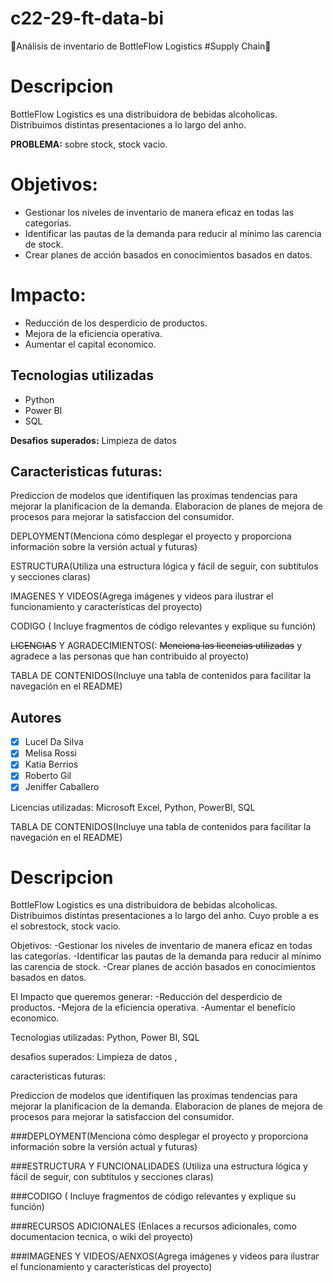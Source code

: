 # c22-29-ft-data-bi
🚀Análisis de inventario de BottleFlow Logistics #Supply Chain🚀


# Descripcion

BottleFlow Logistics es una distribuidora de bebidas alcoholicas.  
Distribuimos distintas presentaciones a lo largo del anho.

__PROBLEMA:__ sobre stock, stock vacio.

# Objetivos:
- Gestionar los niveles de inventario de manera eficaz en todas las categorías.
- Identificar las pautas de la demanda para reducir al mínimo las carencia de stock.
- Crear planes de acción basados en conocimientos basados en datos.

# Impacto:
- Reducción de los desperdicio de productos.
- Mejora de la eficiencia operativa.
- Aumentar el capital economico.

## Tecnologias utilizadas
- Python
- Power BI
- SQL 

__Desafios__ __superados:__ Limpieza de datos 

## Caracteristicas futuras: 

Prediccion de modelos que identifiquen las proximas tendencias para mejorar la planificacion de la demanda.
Elaboracion de planes de mejora de procesos para mejorar la satisfaccion del consumidor.

DEPLOYMENT(Menciona cómo desplegar el proyecto y proporciona información sobre la versión
actual y futuras)


ESTRUCTURA(Utiliza una estructura lógica y fácil de seguir, con subtítulos y secciones claras)

IMAGENES Y VIDEOS(Agrega imágenes y videos para ilustrar el funcionamiento y características
del proyecto)

CODIGO ( Incluye fragmentos de código relevantes y explique su función)


~~LICENCIAS~~ Y AGRADECIMIENTOS(: ~~Menciona las licencias utilizadas~~ y agradece a las personas que
han contribuido al proyecto)

TABLA DE CONTENIDOS(Incluye una tabla de contenidos para facilitar la navegación en el
README)


## Autores
- [X] Lucel Da Silva
- [X] Melisa Rossi
- [X] Katia Berrios
- [X] Roberto Gil
- [X] Jeniffer Caballero

Licencias utilizadas:
Microsoft Excel, Python, PowerBI, SQL

TABLA DE CONTENIDOS(Incluye una tabla de contenidos para facilitar la navegación en el
README)


# Descripcion

BottleFlow Logistics es una distribuidora de bebidas alcoholicas.  
Distribuimos distintas presentaciones a lo largo del anho.
Cuyo proble a es el sobrestock, stock vacio.

Objetivos:
-Gestionar los niveles de inventario de manera eficaz en todas las categorías.
-Identificar las pautas de la demanda para reducir al mínimo las carencia de stock.
-Crear planes de acción basados en conocimientos basados en datos.

El Impacto que queremos generar:
-Reducción del desperdicio de productos.
-Mejora de la eficiencia operativa.
-Aumentar el beneficio economico.

Tecnologias utilizadas: Python, Power BI, SQL 

desafios superados: Limpieza de datos ,

caracteristicas futuras: 

Prediccion de modelos que identifiquen las proximas tendencias para mejorar la planificacion de la demanda.
Elaboracion de planes de mejora de procesos para mejorar la satisfaccion del consumidor.

###DEPLOYMENT(Menciona cómo desplegar el proyecto y proporciona información sobre la versión
actual y futuras)


###ESTRUCTURA Y FUNCIONALIDADES (Utiliza una estructura lógica y fácil de seguir, con subtítulos y secciones claras)



###CODIGO ( Incluye fragmentos de código relevantes y explique su función)

###RECURSOS ADICIONALES (Enlaces a recursos adicionales, como documentacion tecnica, o wiki del proyecto)


###IMAGENES Y VIDEOS/AENXOS(Agrega imágenes y videos para ilustrar el funcionamiento y características
del proyecto)









